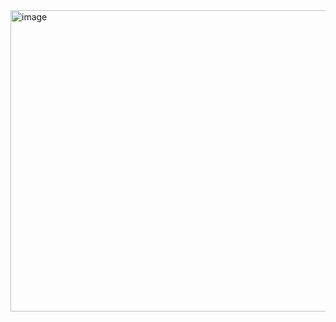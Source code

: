 <img width="1209" height="482" alt="image" src="https://github.com/user-attachments/assets/a74192a0-a3fa-451b-aa9a-e046eaa8ec92" />
